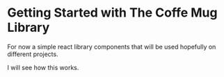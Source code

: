 # Getting Started with The Coffe Mug Library

For now a simple react library components that will be used hopefully on different projects.

I will see how this works.